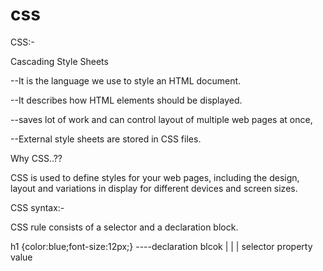 # css
CSS:-

Cascading Style Sheets

--It is the language we use to style an HTML document.

--It describes how HTML elements should be displayed.

--saves lot of work and can control layout of multiple web pages at once,

--External style sheets are stored in CSS files.

Why CSS..??

CSS is used to define styles for your web pages, including the design, layout and variations in display for different devices and screen sizes.

CSS syntax:-

CSS rule consists of a selector and a declaration block.

h1               {color:blue;font-size:12px;} ----declaration blcok
|                  |     |
selector      property value
